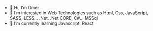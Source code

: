 - 👋 Hi, I’m Omer
- 👀 I’m interested in Web Technologies such as Html, Css, JavaScript, SASS, LESS... .Net, .Net CORE, C#... MSSql
- 🌱 I’m currently learning Javascript, React


